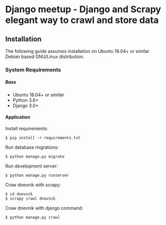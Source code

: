 # Django meetup - Django and Scrapy elegant way to crawl and store data

## Installation

The following guide assumes installation on Ubuntu 18.04+ or similar Debian based GNU/Linux distribution.

### System Requirements

##### Base

* Ubuntu 18.04+ or similar
* Python 3.6+
* Django 3.0+

#### Application

Install requirements:

    $ pip install -r requirements.txt

Run database migrations:

    $ python manage.py migrate

Run development server:

    $ python manage.py runserver

Craw dnevnik with scrapy:

    $ cd dnevnik
    $ scrapy crawl dnevnik

Craw dnevnik with django command:

    $ python manage.py crawl